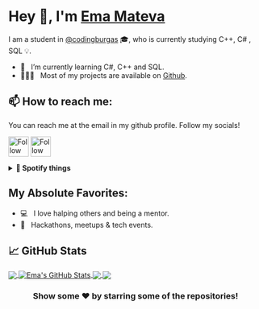 # Hey 👋, I'm [Ema Mateva](https://github.com/emmateva18/)

I am a student in [@codingburgas](https://github.com/codingburgas) 🎓, who is currently studying C++, C# , SQL 💡.
 
- 🚀 &nbsp; I’m currently learning C#, C++ and SQL.
- 👨🏻‍💻 &nbsp; Most of my projects are available on [Github](https://github.com/emmateva18?tab=repositories).

##  📫 How to reach me:
You can reach me at the email in my github profile. Follow my socials!

[<img src="https://user-images.githubusercontent.com/58329141/145301916-156b328c-ebae-42c8-8881-57d137e6bdd5.png" height="40em" align="center" alt="Follow me on LinkedIn" title="Follow me on LinkedIn"/>](https://www.linkedin.com/in/ema-mateva-695823204/)
[<img src="https://raw.githubusercontent.com/Raymo111/Raymo111/master/socials/instagram.svg" height="40em" align="center" alt="Follow me on Instagram" title="Follow me on Instagram"/>](https://www.instagram.com/mateva.ema/)

<details>	
  <summary><b>🎵 Spotify things</b></summary>
[![spotify-github-profile](https://spotify-github-profile.vercel.app/api/view?uid=aitpvftnh7fysafy3pe13ixit&cover_image=true&theme=novatorem&bar_color=3ab6cf&bar_color_cover=true)](https://github.com/kittinan/spotify-github-profile)
#
</details>

## My Absolute Favorites:

- 💻 &nbsp; I love halping others and being a mentor.
- 🍕 &nbsp; Hackathons, meetups & tech events.

## &#x1f4c8; GitHub Stats

<a href="https://github.com/emmateva18/emmateva18">
  <img align="center" src="https://github-readme-stats.vercel.app/api/top-langs/?username=emmateva18&hide=java,html,tex&title_color=ffffff&text_color=c9cacc&icon_color=2bbc8a&bg_color=1d1f21&langs_count=3" />
</a>
<a href="https://github.com/emmateva18/emmateva18">
  <img align="center" src="https://github-readme-stats.vercel.app/api?username=emmateva18&show_icons=true&line_height=27&count_private=true&title_color=ffffff&text_color=c9cacc&icon_color=2bbc8a&bg_color=1d1f21" alt="Ema's GitHub Stats" />
</a>

<a href="https://github.com/emmateva18/AMASS">
  <img align="center" src="https://github-readme-stats.vercel.app/api/pin/?username=emmateva18&repo=AMASS&title_color=ffffff&text_color=c9cacc&icon_color=2bbc8a&bg_color=1d1f21" />
</a>


<a href="https://github.com/emmateva18/FinalProject-Unity">
  <img align="center" src="https://github-readme-stats.vercel.app/api/pin/?username=idiliev18&repo=FinalProject-Unity&title_color=ffffff&text_color=c9cacc&icon_color=2bbc8a&bg_color=1d1f21" />
</a>    

<div align="center">

### Show some ❤️ by starring some of the repositories!

</div>
